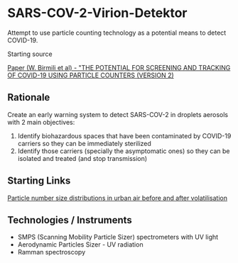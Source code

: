 # SARS-COV-2-Virion-Detektor
Attempt to use particle counting technology as a potential means to detect COVID-19.

Starting source

[Paper (W. Birmili et al) - "THE POTENTIAL FOR SCREENING AND TRACKING OF COVID-19 USING PARTICLE COUNTERS (VERSION 2)](https://necsi.edu/the-potential-for-screening-and-tracking-of-covid19-using-particle-counters)

## Rationale

Create an early warning system to detect SARS-COV-2 in droplets aerosols with 2 main objectives:

 1) Identify biohazardous spaces that have been contaminated by COVID-19 carriers so they can be immediately sterilized
 2) Identify those carriers (specially the asymptomatic ones) so they can be isolated and treated (and stop transmission)

## Starting Links

[Particle number size distributions in urban air before and after volatilisation](https://www.atmos-chem-phys.net/10/4643/2010/)

## Technologies / Instruments

* SMPS (Scanning Mobility Particle Sizer) spectrometers with UV light
* Aerodynamic Particles Sizer - UV radiation
* Ramman spectroscopy
